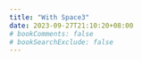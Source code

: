 ```yaml
---
title: "With Space3"
date: 2023-09-27T21:10:20+08:00
# bookComments: false
# bookSearchExclude: false
---
```

